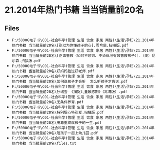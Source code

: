 # 21.2014年热门书籍 当当销量前20名

## Files

- `F:/5000G电子书\C01-社会科学(管理 生活 饮食 家居 两性)\生活\孕妇\21.2014年热门书籍 当当销量前20名\[别以为你懂孩子的心].周令瑜.扫描版.pdf`
- `F:/5000G电子书\C01-社会科学(管理 生活 饮食 家居 两性)\生活\孕妇\21.2014年热门书籍 当当销量前20名\[正面管教（如何不惩罚、不娇纵地有效管教孩子）].（美）尼尔森.扫描版.pdf`
- `F:/5000G电子书\C01-社会科学(管理 生活 饮食 家居 两性)\生活\孕妇\21.2014年热门书籍 当当销量前20名\好妈妈胜过好老师.pdf`
- `F:/5000G电子书\C01-社会科学(管理 生活 饮食 家居 两性)\生活\孕妇\21.2014年热门书籍 当当销量前20名\如何说孩子才会听  怎么听孩子才肯说.pdf`
- `F:/5000G电子书\C01-社会科学(管理 生活 饮食 家居 两性)\生活\孕妇\21.2014年热门书籍 当当销量前20名\孙瑞雪—《捕捉儿童敏感期》（高清版）.pdf`
- `F:/5000G电子书\C01-社会科学(管理 生活 饮食 家居 两性)\生活\孕妇\21.2014年热门书籍 当当销量前20名\无条件养育.pdf`
- `F:/5000G电子书\C01-社会科学(管理 生活 饮食 家居 两性)\生活\孕妇\21.2014年热门书籍 当当销量前20名\特别狠心特别爱.扫描版.pdf`
- `F:/5000G电子书\C01-社会科学(管理 生活 饮食 家居 两性)\生活\孕妇\21.2014年热门书籍 当当销量前20名\用尊重成就孩子的一生.pdf`
- `F:/5000G电子书\C01-社会科学(管理 生活 饮食 家居 两性)\生活\孕妇\21.2014年热门书籍 当当销量前20名\陪孩子一起上幼儿园.pdf`
- `F:/5000G电子书\C01-社会科学(管理 生活 饮食 家居 两性)\生活\孕妇\21.2014年热门书籍 当当销量前20名\files.txt`

